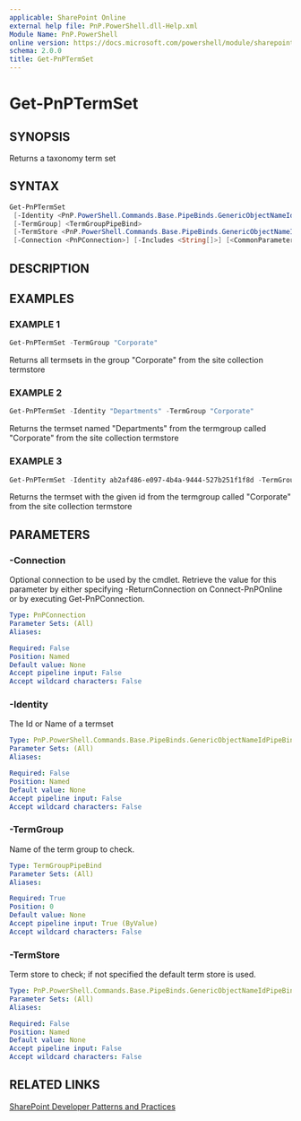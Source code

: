 ```yaml
---
applicable: SharePoint Online
external help file: PnP.PowerShell.dll-Help.xml
Module Name: PnP.PowerShell
online version: https://docs.microsoft.com/powershell/module/sharepoint-pnp/get-pnptermset
schema: 2.0.0
title: Get-PnPTermSet
---
```


# Get-PnPTermSet

## SYNOPSIS
Returns a taxonomy term set

## SYNTAX

```powershell
Get-PnPTermSet
 [-Identity <PnP.PowerShell.Commands.Base.PipeBinds.GenericObjectNameIdPipeBind`1[Microsoft.SharePoint.Client.Taxonomy.TermSet]>]
 [-TermGroup] <TermGroupPipeBind>
 [-TermStore <PnP.PowerShell.Commands.Base.PipeBinds.GenericObjectNameIdPipeBind`1[Microsoft.SharePoint.Client.Taxonomy.TermStore]>]
 [-Connection <PnPConnection>] [-Includes <String[]>] [<CommonParameters>]
```

## DESCRIPTION

## EXAMPLES

### EXAMPLE 1
```powershell
Get-PnPTermSet -TermGroup "Corporate"
```

Returns all termsets in the group "Corporate" from the site collection termstore

### EXAMPLE 2
```powershell
Get-PnPTermSet -Identity "Departments" -TermGroup "Corporate"
```

Returns the termset named "Departments" from the termgroup called "Corporate" from the site collection termstore

### EXAMPLE 3
```powershell
Get-PnPTermSet -Identity ab2af486-e097-4b4a-9444-527b251f1f8d -TermGroup "Corporate
```

Returns the termset with the given id from the termgroup called "Corporate" from the site collection termstore

## PARAMETERS

### -Connection
Optional connection to be used by the cmdlet. Retrieve the value for this parameter by either specifying -ReturnConnection on Connect-PnPOnline or by executing Get-PnPConnection.

```yaml
Type: PnPConnection
Parameter Sets: (All)
Aliases:

Required: False
Position: Named
Default value: None
Accept pipeline input: False
Accept wildcard characters: False
```

### -Identity
The Id or Name of a termset

```yaml
Type: PnP.PowerShell.Commands.Base.PipeBinds.GenericObjectNameIdPipeBind`1[Microsoft.SharePoint.Client.Taxonomy.TermSet]
Parameter Sets: (All)
Aliases:

Required: False
Position: Named
Default value: None
Accept pipeline input: False
Accept wildcard characters: False
```

### -TermGroup
Name of the term group to check.

```yaml
Type: TermGroupPipeBind
Parameter Sets: (All)
Aliases:

Required: True
Position: 0
Default value: None
Accept pipeline input: True (ByValue)
Accept wildcard characters: False
```

### -TermStore
Term store to check; if not specified the default term store is used.

```yaml
Type: PnP.PowerShell.Commands.Base.PipeBinds.GenericObjectNameIdPipeBind`1[Microsoft.SharePoint.Client.Taxonomy.TermStore]
Parameter Sets: (All)
Aliases:

Required: False
Position: Named
Default value: None
Accept pipeline input: False
Accept wildcard characters: False
```

## RELATED LINKS

[SharePoint Developer Patterns and Practices](https://aka.ms/sppnp)